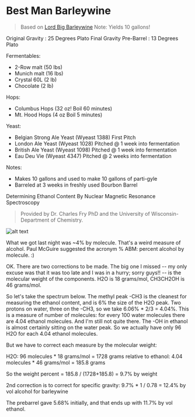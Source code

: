 Best Man Barleywine
===

> Based on [Lord Big Barleywine](http://byo.com/stories/issue/item/224-big-bad-barleywine)
> Note: Yields 10 gallons!

Original Gravity : 25 Degrees Plato
Final Gravity Pre-Barrel : 13 Degrees Plato

Fermentables:

* 2-Row malt (50 lbs)
* Munich malt (16 lbs)
* Crystal 60L (2 lb)
* Chocolate (2 lb)

Hops:

* Columbus Hops (32 oz! Boil 60 minutes)
* Mt. Hood Hops (4 oz Boil 5 minutes)

Yeast:

* Belgian Strong Ale Yeast (Wyeast 1388) First Pitch
* London Ale Yeast (Wyeast 1028) Pitched @ 1 week into fermentation
* British Ale Yeast (Wyeast 1098) Pitched @ 1 week into fermentation
* Eau Deu Vie (Wyeast 4347) Pitched @ 2 weeks into fermentation

Notes:

* Makes 10 gallons and used to make 10 gallons of parti-gyle
* Barreled at 3 weeks in freshly used Bourbon Barrel
 
Determining Ethanol Content By Nuclear Magnetic Resonance Spectroscopy

> Provided by Dr. Charles Fry PhD and the University of Wisconsin-Department of Chemistry.

![alt text](http://i.imgur.com/of2Hj2d.png "NMR Bestman Barleywine")

What we got last night was ~4% by molecule.  That's a weird measure of alcohol.  Paul McGuire suggested the acronym % ABM:  percent alcohol by molecule.  :)

OK.  There are two corrections to be made.  The big one I missed -- my only excuse was that it was too late and I was in a hurry; sorry guys!! -- is the molecular weight of the components.  H2O is 18 grams/mol,  CH3CH2OH is 46 grams/mol.  

So let's take the spectrum below.  The methyl peak -CH3 is the cleanest for measuring the ethanol content, and is 6% the size of the H2O peak.  Two protons on water, three on the -CH3, so we take 6.06% * 2/3 = 4.04%.  This is a measure of number of molecules:  for every 100 water molecules there are 4.04 ethanol molecules.  And I'm still not quite there.  The -OH in ethanol is almost certainly sitting on the water peak.  So we actually have only 96 H2O for each 4.04 ethanol molecules.

But we have to correct each measure by the molecular weight:

H2O:  96 molecules * 18 grams/mol = 1728 grams   relative to    ethanol: 4.04 molecules * 46 grams/mol = 185.8 grams            

So the weight percent =  185.8 / (1728+185.8) = 9.7% by weight

2nd correction is to correct for specific gravity:   9.7% * 1 / 0.78 = 12.4% by vol alcohol for barleywine

The prebarrel gave 5.68% initially, and that ends up with 11.7% by vol ethanol.

